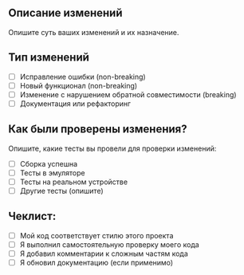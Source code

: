 ## Описание изменений

Опишите суть ваших изменений и их назначение.

## Тип изменений

- [ ] Исправление ошибки (non-breaking)
- [ ] Новый функционал (non-breaking)
- [ ] Изменение с нарушением обратной совместимости (breaking)
- [ ] Документация или рефакторинг

## Как были проверены изменения?

Опишите, какие тесты вы провели для проверки изменений:
- [ ] Сборка успешна
- [ ] Тесты в эмуляторе 
- [ ] Тесты на реальном устройстве
- [ ] Другие тесты (опишите)

## Чеклист:

- [ ] Мой код соответствует стилю этого проекта
- [ ] Я выполнил самостоятельную проверку моего кода
- [ ] Я добавил комментарии к сложным частям кода
- [ ] Я обновил документацию (если применимо)
